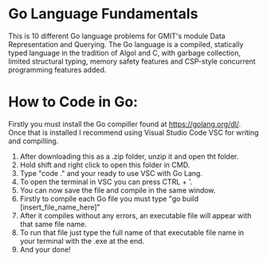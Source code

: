 # Go Language Fundamentals 

This is 10 different Go language problems for GMIT's module Data Representation and Querying.
The Go language is a compiled, statically typed language in the tradition of Algol and C, with garbage collection, limited structural typing, memory safety features and CSP-style concurrent programming features added.

# How to Code in Go:

Firstly you must install the Go compiller found at https://golang.org/dl/.
Once that is installed I recommend using Visual Studio Code VSC for writing and compilling.

1) After downloading this as a .zip folder, unzip it and open tht folder.
2) Hold shift and right click to open this folder in CMD.
3) Type "code ." and your ready to use VSC with Go Lang.
4) To open the terminal in VSC you can press CTRL + '.
5) You can now save the file and compile in the same window.
6) Firstly to compile each Go file you must type "go build [insert_file_name_here]"
7) After it compiles without any errors, an executable file will appear with that same file name.
8) To run that file just type the full name of that executable file name in your terminal with the .exe at the end.
9) And your done! 

